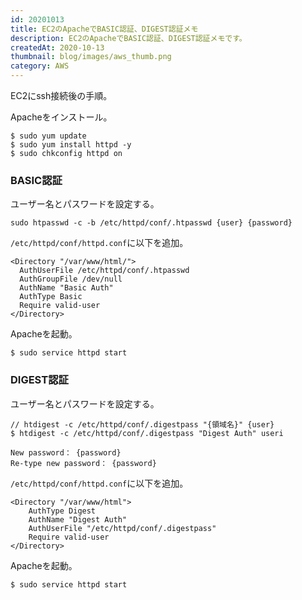 ```yaml
---
id: 20201013
title: EC2のApacheでBASIC認証、DIGEST認証メモ
description: EC2のApacheでBASIC認証、DIGEST認証メモです。
createdAt: 2020-10-13
thumbnail: blog/images/aws_thumb.png
category: AWS
---
```

EC2にssh接続後の手順。

Apacheをインストール。

```
$ sudo yum update
$ sudo yum install httpd -y
$ sudo chkconfig httpd on
```

### BASIC認証

ユーザー名とパスワードを設定する。

```
sudo htpasswd -c -b /etc/httpd/conf/.htpasswd {user} {password}
```

`/etc/httpd/conf/httpd.conf`に以下を追加。

```
<Directory "/var/www/html/">
  AuthUserFile /etc/httpd/conf/.htpasswd
  AuthGroupFile /dev/null
  AuthName "Basic Auth"
  AuthType Basic
  Require valid-user
</Directory>
```

Apacheを起動。

```
$ sudo service httpd start
```

### DIGEST認証

ユーザー名とパスワードを設定する。

```
// htdigest -c /etc/httpd/conf/.digestpass "{領域名}" {user}
$ htdigest -c /etc/httpd/conf/.digestpass "Digest Auth" useri

New password： {password}
Re-type new password： {password}
```


`/etc/httpd/conf/httpd.conf`に以下を追加。

```
<Directory "/var/www/html">
    AuthType Digest
    AuthName "Digest Auth"
    AuthUserFile "/etc/httpd/conf/.digestpass"
    Require valid-user
</Directory>
```


Apacheを起動。

```
$ sudo service httpd start
```
